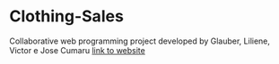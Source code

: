 # Clothing-Sales
Collaborative web programming project developed by Glauber, Liliene, Victor e Jose Cumaru
[link to website](https://josecumaru.github.io/Clothing-Sales/)
